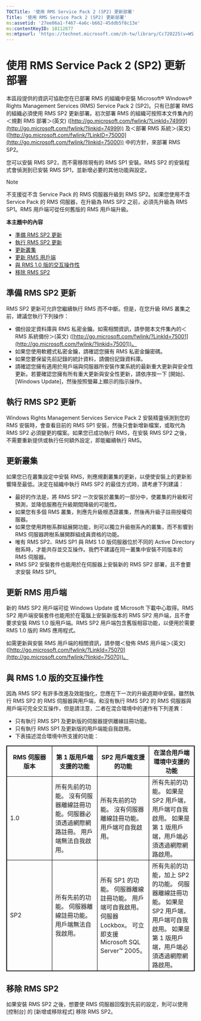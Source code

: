 ```yaml
---
TOCTitle: '使用 RMS Service Pack 2 (SP2) 更新部署'
Title: '使用 RMS Service Pack 2 (SP2) 更新部署'
ms:assetid: '27ee06a1-f467-4a6c-b662-45ddb5f8c13e'
ms:contentKeyID: 18112877
ms:mtpsurl: 'https://technet.microsoft.com/zh-tw/library/Cc720225(v=WS.10)'
---
```


使用 RMS Service Pack 2 (SP2) 更新部署
======================================

本區段提供的資訊可協助您在已部署 RMS 的組織中安裝 Microsoft® Windows® Rights Management Services (RMS) Service Pack 2 (SP2)。只有已部署 RMS 的組織必須使用 RMS SP2 更新部署。初次部署 RMS 的組織可按照本文件集內的＜規劃 RMS 部署＞(英文) ([http://go.microsoft.com/fwlink/?LinkId=74999](http://go.microsoft.com/fwlink/?linkid=74999)) 及＜部署 RMS 系統＞(英文) ([http://go.microsoft.com/fwlink/?LinkID=75000](http://go.microsoft.com/fwlink/?linkid=75000)) 中的方針，來部署 RMS SP2。

您可以安裝 RMS SP2，而不需移除現有的 RMS SP1 安裝。RMS SP2 的安裝程式會偵測到已安裝 RMS SP1，並新增必要的其他功能與設定。

> [!Note]  
> 不支援從不含 Service Pack 的 RMS 伺服器升級到 RMS SP2。如果您使用不含 Service Pack 的 RMS 伺服器，在升級為 RMS SP2 之前，必須先升級為 RMS SP1。RMS 用戶端可從任何舊版的 RMS 用戶端升級。 

**本主題中的內容**

-   [準備 RMS SP2 更新](#bkmk_preparingforsp2update)
-   [執行 RMS SP2 更新](#bkmk_performingsp2update)
-   [更新叢集](#bkmk_updateclusters)
-   [更新 RMS 用戶端](#bkmk_updateclients)
-   [與 RMS 1.0 版的交互操作性](#bkmk_interop)
-   [移除 RMS SP2](#bkmk_removingrms)

<span id="bkmk_PreparingForSP2Update"></span>
準備 RMS SP2 更新
-----------------

RMS SP2 更新可允許您繼續執行 RMS 而不中斷。但是，在您升級 RMS 叢集之前，建議您執行下列操作：

-   備份設定資料庫與 RMS 私密金鑰。如需相關資訊，請參閱本文件集內的＜RMS 系統備份＞(英文) ([http://go.microsoft.com/fwlink/?LinkId=75001](http://go.microsoft.com/fwlink/?linkid=75001))。
-   如果您使用軟體式私密金鑰，請確認您擁有 RMS 私密金鑰密碼。
-   如果您要保留先前記錄的統計資料，請備份記錄資料庫。
-   請確認您擁有適用於用戶端與伺服器所安裝作業系統的最新重大更新與安全性更新。若要確認您擁有所有重大更新與安全性更新，請依序按一下 \[開始\]、\[Windows Update\]，然後按照螢幕上顯示的指示操作。

<span id="bkmk_PerformingSP2Update"></span>
執行 RMS SP2 更新
-----------------

Windows Rights Management Services Service Pack 2 安裝精靈偵測到您的 RMS 安裝時，會查看目前的 RMS SP1 安裝，然後只會新增新檔案，或取代為 RMS SP2 必須變更的檔案。如果您已成功執行 RMS，在安裝 RMS SP2 之後，不需要重新提供或執行任何額外設定，即能繼續執行 RMS。

<span id="bkmk_UpdateClusters"></span>
更新叢集
--------

如果您已在叢集設定中安裝 RMS，則應規劃叢集的更新，以便使安裝上的更新影響降至最低。決定在組織中執行 RMS SP2 的最佳方式時，請考慮下列建議：

-   最好的作法是，將 RMS SP2 一次安裝於叢集的一部分中，使叢集的升級較可預測，並降低服務在升級期間降級的可能性。
-   如果您有多個 RMS 叢集，則應先升級根憑證叢集，然後再升級子註冊授權伺服器。
-   如果您使用跨樹系群組展開功能，則可以獨立升級樹系內的叢集，而不影響到 RMS 伺服器跨樹系展開群組成員資格的功能。
-   唯有 RMS SP2、RMS SP1 與 RMS 1.0 版伺服器位於不同的 Active Directory 樹系時，才能共存並交互操作。我們不建議在同一叢集中安裝不同版本的 RMS 伺服器。
-   RMS SP2 安裝套件也能用於在伺服器上安裝新的 RMS SP2 部署，且不會要求安裝 RMS SP1。

<span id="bkmk_UpdateClients"></span>
更新 RMS 用戶端
---------------

新的 RMS SP2 用戶端可從 Windows Update 或 Microsoft 下載中心取得。RMS SP2 用戶端安裝套件也能用於在電腦上安裝新版本的 RMS SP2 用戶端，且不會要求安裝 RMS 1.0 版用戶端。RMS SP2 用戶端包含舊版相容功能，以便用於需要 RMS 1.0 版的 RMS 應用程式。

如需更新與安裝 RMS 用戶端的相關資訊，請參閱＜發佈 RMS 用戶端＞(英文) ([http://go.microsoft.com/fwlink/?LinkId=75070](http://go.microsoft.com/fwlink/?linkid=75070))。

<span id="bkmk_InterOp"></span>
與 RMS 1.0 版的交互操作性
-------------------------

因為 RMS SP2 有許多改進及效能強化，您應在下一次的升級週期中安裝。雖然執行 RMS SP2 的 RMS 伺服器與用戶端，和沒有執行 RMS SP2 的 RMS 伺服器與用戶端可完全交互操作，但是請注意，二者在混合環境中的運作有下列差異：

-   只有執行 RMS SP1 及更新版的伺服器提供離線註冊功能。
-   只有執行 RMS SP1 及更新版的用戶端能自我啟用。
-   下表描述混合環境中所支援的功能：

<p></p> 
<table style="border:1px solid black;">
<colgroup>
<col width="25%" />
<col width="25%" />
<col width="25%" />
<col width="25%" />
</colgroup>
<thead>
<tr class="header">
<th style="border:1px solid black;" >RMS 伺服器版本</th>
<th style="border:1px solid black;" >第 1 版用戶端支援的功能</th>
<th style="border:1px solid black;" >SP2 用戶端支援的功能</th>
<th style="border:1px solid black;" >在混合用戶端環境中支援的功能</th>
</tr>
</thead>
<tbody>
<tr class="odd">
<td style="border:1px solid black;">1.0</td>
<td style="border:1px solid black;">所有先前的功能。
沒有伺服器離線註冊功能。伺服器必須透過網際網路註冊。
用戶端無法自我啟用。</td>
<td style="border:1px solid black;">所有先前的功能。
沒有伺服器離線註冊功能。
用戶端可自我啟用。</td>
<td style="border:1px solid black;">所有先前的功能。
如果是 SP2 用戶端，用戶端可自我啟用。
如果是第 1 版用戶端，用戶端必須透過網際網路啟用。</td>
</tr>
<tr class="even">
<td style="border:1px solid black;">SP2</td>
<td style="border:1px solid black;">所有先前的功能。
伺服器離線註冊功能。
用戶端無法自我啟用。</td>
<td style="border:1px solid black;">所有 SP1 的功能。
伺服器離線註冊功能。  
用戶端可自我啟用。  
伺服器 Lockbox。
可立即支援 Microsoft SQL Server™ 2005。</td>
<td style="border:1px solid black;">所有先前的功能，加上 SP2 的功能。
伺服器離線註冊功能。  
如果是 SP2 用戶端，用戶端可自我啟用。
如果是第 1 版用戶端，用戶端必須透過網際網路啟用。</td>
</tr>
</tbody>
</table>
 

<span id="bkmk_RemovingRMS"></span>
移除 RMS SP2
------------

如果安裝 RMS SP2 之後，想要使 RMS 伺服器回復到先前的設定，則可以使用 \[控制台\] 的 \[新增或移除程式\] 移除 RMS SP2。
